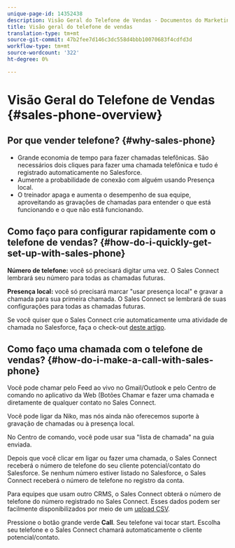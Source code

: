 ```yaml
---
unique-page-id: 14352438
description: Visão Geral do Telefone de Vendas - Documentos do Marketing - Documentação do Produto
title: Visão geral do telefone de vendas
translation-type: tm+mt
source-git-commit: 47b2fee7d146c3dc558d4bbb10070683f4cdfd3d
workflow-type: tm+mt
source-wordcount: '322'
ht-degree: 0%

---
```



# Visão Geral do Telefone de Vendas {#sales-phone-overview}

## Por que vender telefone? {#why-sales-phone}

* Grande economia de tempo para fazer chamadas telefônicas. São necessários dois cliques para fazer uma chamada telefônica e tudo é registrado automaticamente no Salesforce.
* Aumente a probabilidade de conexão com alguém usando Presença local.
* O treinador apaga e aumenta o desempenho de sua equipe, aproveitando as gravações de chamadas para entender o que está funcionando e o que não está funcionando.

## Como faço para configurar rapidamente com o telefone de vendas? {#how-do-i-quickly-get-set-up-with-sales-phone}

**Número de telefone:** você só precisará digitar uma vez. O Sales Connect lembrará seu número para todas as chamadas futuras.

**Presença local:** você só precisará marcar &quot;usar presença local&quot; e gravar a chamada para sua primeira chamada. O Sales Connect se lembrará de suas configurações para todas as chamadas futuras.

Se você quiser que o Sales Connect crie automaticamente uma atividade de chamada no Salesforce, faça o check-out [deste artigo](http://docs.marketo.com/x/joLS).

## Como faço uma chamada com o telefone de vendas? {#how-do-i-make-a-call-with-sales-phone}

Você pode chamar pelo Feed ao vivo no Gmail/Outlook e pelo Centro de comando no aplicativo da Web (Botões Chamar e fazer uma chamada e diretamente de qualquer contato no Sales Connect.

Você pode ligar da Niko, mas nós ainda não oferecemos suporte à gravação de chamadas ou à presença local.

No Centro de comando, você pode usar sua &quot;lista de chamada&quot; na guia enviada.

Depois que você clicar em ligar ou fazer uma chamada, o Sales Connect receberá o número de telefone do seu cliente potencial/contato do Salesforce. Se nenhum número estiver listado no Salesforce, o Sales Connect receberá o número de telefone no registro da conta.

Para equipes que usam outro CRMS, o Sales Connect obterá o número de telefone do número registrado no Sales Connect. Esses dados podem ser facilmente disponibilizados por meio de um [upload CSV](http://docs.marketo.com/x/HIPS).

Pressione o botão grande verde **Call**. Seu telefone vai tocar start. Escolha seu telefone e o Sales Connect chamará automaticamente o cliente potencial/contato.
